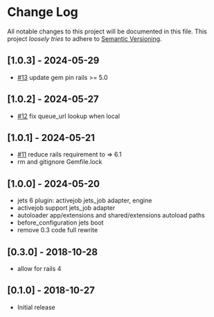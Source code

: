 # Change Log

All notable changes to this project will be documented in this file.
This project *loosely tries* to adhere to [Semantic Versioning](http://semver.org/).

## [1.0.3] - 2024-05-29
- [#13](https://github.com/rubyonjets/jets-rails/pull/13) update gem pin rails >= 5.0

## [1.0.2] - 2024-05-27
- [#12](https://github.com/rubyonjets/jets-rails/pull/12) fix queue_url lookup when local

## [1.0.1] - 2024-05-21
- [#11](https://github.com/rubyonjets/jets-rails/pull/11) reduce rails requirement to => 6.1
- rm and gitignore Gemfile.lock

## [1.0.0] - 2024-05-20

* jets 6 plugin: activejob jets_job adapter, engine
* activejob support jets_job adapter
* autoloader app/extensions and shared/extensions autoload paths
* before_configuration jets boot
* remove 0.3 code full rewrite

## [0.3.0] - 2018-10-28

- allow for rails 4

## [0.1.0] - 2018-10-27

- Initial release
